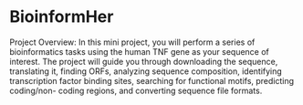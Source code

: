# BioinformHer
Project Overview:
In this mini project, you will perform a series of bioinformatics tasks using the human TNF
gene as your sequence of interest. The project will guide you through downloading the
sequence, translating it, finding ORFs, analyzing sequence composition, identifying
transcription factor binding sites, searching for functional motifs, predicting coding/non-
coding regions, and converting sequence file formats.
